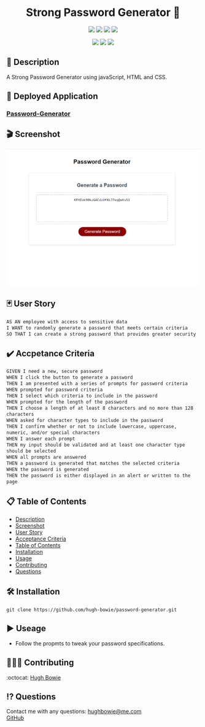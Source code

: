 <h1 align="center">Strong Password Generator 🚀</h1>

<p align="center">
    <img src="https://img.shields.io/github/repo-size/hugh-bowie/password-generator" />
    <img src="https://img.shields.io/github/languages/top/hugh-bowie/password-generator"  />
    <img src="https://img.shields.io/github/issues/hugh-bowie/password-generator" />
    <img src="https://img.shields.io/github/last-commit/hugh-bowie/password-generator" >
</p>
<p align="center">
    <img src="https://img.shields.io/badge/javascript-yellow" />
    <img src="https://img.shields.io/badge/css-blue"  />
    <img src="https://img.shields.io/badge/html5-red"  />
</p>

## 📓 Description

A Strong Password Generator using javaScript, HTML and CSS.

## 📲 Deployed Application

### [Password-Generator](https://hugh-bowie.github.io/password-generator)

## 🎬 Screenshot

![password-generator](./password-generator.PNG)

## 🃏 User Story

```
AS AN employee with access to sensitive data
I WANT to randomly generate a password that meets certain criteria
SO THAT I can create a strong password that provides greater security
```

## ✔️ Accpetance Criteria

```
GIVEN I need a new, secure password
WHEN I click the button to generate a password
THEN I am presented with a series of prompts for password criteria
WHEN prompted for password criteria
THEN I select which criteria to include in the password
WHEN prompted for the length of the password
THEN I choose a length of at least 8 characters and no more than 128 characters
WHEN asked for character types to include in the password
THEN I confirm whether or not to include lowercase, uppercase, numeric, and/or special characters
WHEN I answer each prompt
THEN my input should be validated and at least one character type should be selected
WHEN all prompts are answered
THEN a password is generated that matches the selected criteria
WHEN the password is generated
THEN the password is either displayed in an alert or written to the page
```

## 📋 Table of Contents

- [Description](#description)
- [Screenshot](#screenshot)
- [User Story](#user-story)
- [Acceptance Criteria](#acceptance-criteria)
- [Table of Contents](#table-of-contents)
- [Installation](#installation)
- [Usage](#usage)
- [Contributing](#contributing)
- [Questions](#questions)

## 🛠 Installation

`git clone https://github.com/hugh-bowie/password-generator.git`

## ▶️ Useage

- Follow the propmts to tweak your password specifications.

## 👨🏼‍💻 Contributing

:octocat: [Hugh Bowie](https://github.com/hugh-bowie)

## ⁉️ Questions

Contact me with any questions: [hughbowie@me.com](mailto:hughbowie@me.com)<br />[GitHub](https://github.com/hugh-bowie)<br />

